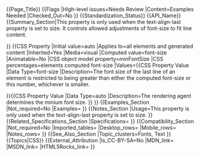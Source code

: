 {{Page_Title}}
{{Flags
|High-level issues=Needs Review
|Content=Examples Needed
|Checked_Out=No
}}
{{Standardization_Status}}
{{API_Name}}
{{Summary_Section|This property is only used when the text-align-last property is set to size.  It controls allowed adjustments of font-size to fit line content.

}}
{{CSS Property
|Initial value=auto
|Applies to=all elements and generated content
|Inherited=Yes
|Media=visual
|Computed value=font-size
|Animatable=No
|CSS object model property=minFontSize
|CSS percentages=elements computed font-size
|Values={{CSS Property Value
|Data Type=font-size
|Description=The font size of the last line of an element is restricted to being greater than either the computed font-size or this number, whichever is smaller.

}}{{CSS Property Value
|Data Type=auto
|Description=The rendering agent determines the minium font size.
}}
}}
{{Examples_Section
|Not_required=No
|Examples=
}}
{{Notes_Section
|Usage=This property is only used when the text-align-last property is set to size.
}}
{{Related_Specifications_Section
|Specifications=
}}
{{Compatibility_Section
|Not_required=No
|Imported_tables=
|Desktop_rows=
|Mobile_rows=
|Notes_rows=
}}
{{See_Also_Section
|Topic_clusters=Fonts, Text
}}
{{Topics|CSS}}
{{External_Attribution
|Is_CC-BY-SA=No
|MDN_link=
|MSDN_link=
|HTML5Rocks_link=
}}